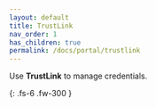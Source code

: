 ```yaml
---
layout: default
title: TrustLink
nav_order: 1
has_children: true
permalink: /docs/portal/trustlink
---
```


Use **TrustLink** to manage credentials.

{: .fs-6 .fw-300 }